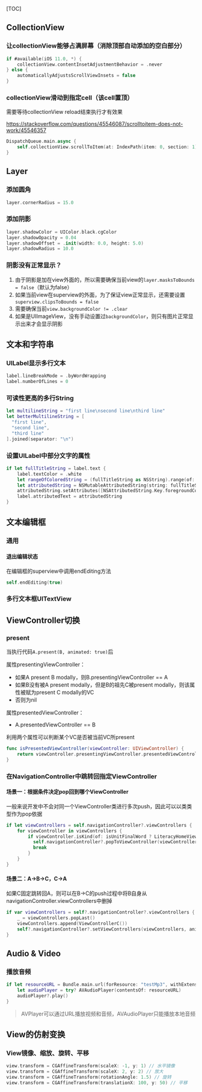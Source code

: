 [TOC]

## CollectionView

### 让collectionView能够占满屏幕（消除顶部自动添加的空白部分）
```swift
if #available(iOS 11.0, *) {
    collectionView.contentInsetAdjustmentBehavior = .never
} else {
    automaticallyAdjustsScrollViewInsets = false
}
```

### collectionView滑动到指定cell（该cell置顶）

需要等待collectionView reload结束执行才有效果

https://stackoverflow.com/questions/45546087/scrolltoitem-does-not-work/45546357

```swift
DispatchQueue.main.async {
  	self.collectionView.scrollToItem(at: IndexPath(item: 0, section: 1), at: .top, animated: true)
}
```

## Layer

### 添加圆角
```swift
layer.cornerRadius = 15.0
```

### 添加阴影
```swift
layer.shadowColor = UIColor.black.cgColor
layer.shadowOpacity = 0.04
layer.shadowOffset = .init(width: 0.0, height: 5.0)
layer.shadowRadius = 10.0
```

### 阴影没有正常显示？

1. 由于阴影是加在view外面的，所以需要确保当前view的`layer.masksToBounds = false`（默认为false）
2. 如果当前view在superview的外面，为了保证view正常显示，还需要设置`superview.clipsToBounds = false`
3. 需要确保当前`view.backgroundColor != .clear`
4. 如果是UIImageView，没有手动设置过`backgroundColor`，则只有图片正常显示出来才会显示阴影

## 文本和字符串

### UILabel显示多行文本

```swift
label.lineBreakMode = .byWordWrapping
label.numberOfLines = 0
```

### 可读性更高的多行String

```swift
let multilineString = "first line\nsecond line\nthird line" 
let betterMultilineString = [
  "first line",
  "second line",
  "third line"
].joined(separator: "\n")
```

### 设置UILabel中部分文字的属性

```swift
if let fullTitleString = label.text {
    label.textColor = .white
    let rangeOfColoredString = (fullTitleString as NSString).range(of: keyString)
    let attributedString = NSMutableAttributedString(string: fullTitleString)
    attributedString.setAttributes([NSAttributedString.Key.foregroundColor: UIColor.yellow], range: rangeOfColoredString)
    label.attributedText = attributedString
}
```

## 文本编辑框

### 通用

#### 退出编辑状态

在编辑框的superview中调用endEditing方法

```swift
self.endEditing(true)
```

### 多行文本框UITextView

## ViewController切换

### present

当执行代码`A.present(B, animated: true)`后

属性presentingViewController：

- 如果A present B modally，则B.presentingViewController == A
- 如果B没有被A present modally，但是B的祖先C被present modally，则该属性被赋为present C modally的VC
- 否则为nil

属性presentedViewController：

- A.presentedViewController == B

利用两个属性可以判断某个VC是否被当前VC所present

```swift
func isPresentedViewController(viewController: UIViewController) {
  	return viewController.presentingViewController.presentedViewController == viewController
}
```

### 在NavigationController中跳转回指定ViewController

#### 场景一：根据条件决定pop回到哪个ViewController

一般来说开发中不会对同一个ViewController类进行多次push，因此可以以类类型作为pop依据

```swift
if let viewControllers = self.navigationController?.viewControllers {
    for viewController in viewControllers {
        if viewController.isKind(of: isUnitFinalWord ? LiteracyHomeViewController.self : LiteracyWordMapViewController.self) {
          self.navigationController?.popToViewController(viewController, animated: true)
          break
        }
    }
}
```

#### 场景二：A->B->C，C->A

如果C固定跳转回A，则可以在B->C的push过程中将B自身从navigationController.viewControllers中删掉

```swift
if var viewControllers = self?.navigationController?.viewControllers {
    _ = viewControllers.popLast()
    viewControllers.append(ViewControllerC())
    self?.navigationController?.setViewControllers(viewControllers, animated: true)
}
```

## Audio & Video

### 播放音频

```swift
if let resourceURL = Bundle.main.url(forResource: "testMp3", withExtension: "mp3") {
    let audioPlayer = try? AVAudioPlayer(contentsOf: resourceURL)
    audioPlayer?.play()
}
```

> AVPlayer可以通过URL播放视频和音频，AVAudioPlayer只能播放本地音频

## View的仿射变换

### View镜像、缩放、旋转、平移

```swift
view.transform = CGAffineTransform(scaleX: -1, y: 1) // 水平镜像
view.transform = CGAffineTransform(scaleX: 2, y: 2) // 放大
view.transform = CGAffineTransform(rotationAngle: 1.5) // 旋转
view.transform = CGAffineTransform(translationX: 100, y: 50) // 平移
```

